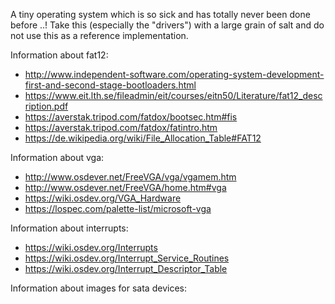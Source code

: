 A tiny operating system which is so sick and has totally never been done before ..!
Take this (especially the "drivers") with a large grain of salt and do not use this as a reference implementation.

Information about fat12:
- http://www.independent-software.com/operating-system-development-first-and-second-stage-bootloaders.html
- https://www.eit.lth.se/fileadmin/eit/courses/eitn50/Literature/fat12_description.pdf
- https://averstak.tripod.com/fatdox/bootsec.htm#fis
- https://averstak.tripod.com/fatdox/fatintro.htm
- https://de.wikipedia.org/wiki/File_Allocation_Table#FAT12

Information about vga:
- http://www.osdever.net/FreeVGA/vga/vgamem.htm
- http://www.osdever.net/FreeVGA/home.htm#vga
- https://wiki.osdev.org/VGA_Hardware
- https://lospec.com/palette-list/microsoft-vga

Information about interrupts:
- https://wiki.osdev.org/Interrupts
- https://wiki.osdev.org/Interrupt_Service_Routines
- https://wiki.osdev.org/Interrupt_Descriptor_Table

Information about images for sata devices: